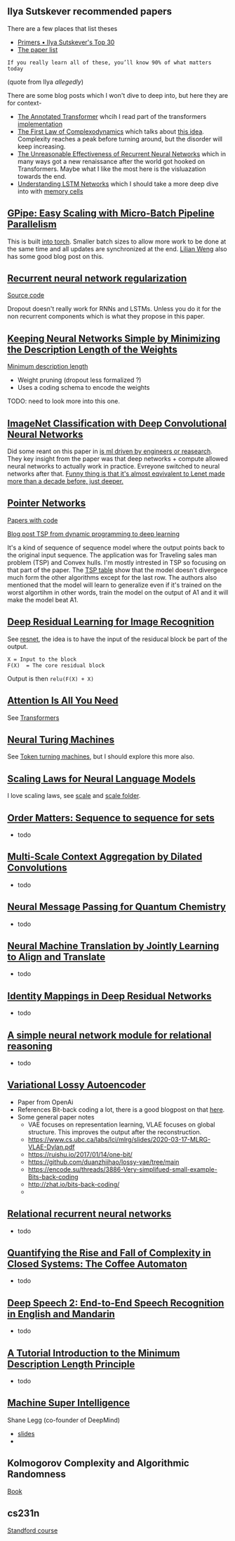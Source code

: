 ## Ilya Sutskever recommended papers


There are a few places that list theses
- [Primers • Ilya Sutskever's Top 30](https://aman.ai/primers/ai/top-30-papers/#gpipe-easy-scaling-with-micro-batch-pipeline-parallelism)
- [The paper list](https://arc.net/folder/D0472A20-9C20-4D3F-B145-D2865C0A9FEE)

```
If you really learn all of these, you’ll know 90% of what matters today
```
(quote from Ilya _allegedly_)

There are some blog posts which I won't dive to deep into, but here they are for context-
- [The Annotated Transformer](https://nlp.seas.harvard.edu/annotated-transformer/) whcih I read part of the transformers [implementation](../../nlp/transformers/)
- [The First Law of Complexodynamics](https://scottaaronson.blog/?p=762) which talks about [this idea](https://149663533.v2.pressablecdn.com/complexity-small.jpg). Complexity reaches a peak before turning around, but the disorder will keep increasing.
- [The Unreasonable Effectiveness of Recurrent Neural Networks](http://karpathy.github.io/2015/05/21/rnn-effectiveness/) which in many ways got a new renaissance after the world got hooked on Transformers. Maybe what I like the most here is the visluazation towards the end.
- [Understanding LSTM Networks](https://colah.github.io/posts/2015-08-Understanding-LSTMs/) which I should take a more deep dive into with [memory cells](../concepts/memory_cells.md)


## [GPipe: Easy Scaling with Micro-Batch Pipeline Parallelism](https://arxiv.org/pdf/1811.06965)
This is built [into torch](https://pytorch.org/docs/stable/distributed.pipelining.html). Smaller batch sizes to allow more work to be done at the same time and all updates are synchronized at the end. [Lilian Weng](https://lilianweng.github.io/posts/2021-09-25-train-large/) also has some good blog post on this.

## [Recurrent neural network regularization](https://arxiv.org/pdf/1409.2329)
[Source code](https://github.com/wojzaremba/lstm)

Dropout doesn't really work for RNNs and LSTMs. Unless you do it for the non recurrent components which is what they propose in this paper.

## [Keeping Neural Networks Simple by Minimizing the Description Length of the Weights](https://www.cs.toronto.edu/~hinton/absps/colt93.pdf)
[Minimum description length](https://en.wikipedia.org/wiki/Minimum_description_length)

- Weight pruning (dropout less formalized ?)
- Uses a coding schema to encode the weights

TODO: need to look more into this one.

## [ImageNet Classification with Deep Convolutional Neural Networks](https://proceedings.neurips.cc/paper_files/paper/2012/file/c399862d3b9d6b76c8436e924a68c45b-Paper.pdf)
Did some reant on this paper in [is ml driven by engineers or reasearch](../rants/is_ml_driven_by_engineer_or_reserach_improvment.md). They key insight from the paper was that deep networks + compute allowed neural networks to actually work in practice. Evreyone switched to neural networks after that.
[Funny thing is that it's almost eqvivalent to Lenet made more than a decade before, just deeper.](https://en.wikipedia.org/wiki/LeNet#/media/File:Comparison_image_neural_networks.svg)

## [Pointer Networks](https://arxiv.org/pdf/1506.03134)
[Papers with code](https://paperswithcode.com/method/pointer-net)

[Blog post TSP from dynamic programming to deep learning](https://myencyclopedia.github.io/en/2020/tsp-3-pointer-net/)

It's a kind of sequence of sequence model where the output points back to the original input sequence. The application was for Traveling sales man problem (TSP) and Convex hulls. I'm mostly intrested in TSP so focusing on that part of the paper.
The [TSP table](https://arxiv.org/pdf/1506.03134#page=8) show that the model doesn't divergece much form the other algorithms except for the last row. The authors also mentioned that the model will learn to generalize even if it's trained on the worst algortihm in other words, train the model on the output of A1 and it will make the model beat A1. 


## [Deep Residual Learning for Image Recognition](https://arxiv.org/pdf/1512.03385)
See [resnet](../../computer-vision/resnet/), the idea is to have the input of the residucal block be part of the output.
```
X = Input to the block
F(X)  = The core residual block
```

Output is then `relu(F(X) + X)`

## [Attention Is All You Need](https://arxiv.org/pdf/1706.03762)
See [Transformers](../../nlp/transformers/)

## [Neural Turing Machines](https://arxiv.org/pdf/1410.5401)
See [Token turning machines](../../architecture/token_turing_machines.md), but I should explore this more also.

## [Scaling Laws for Neural Language Models](https://arxiv.org/pdf/2001.08361)
I love scaling laws, see [scale](../scale.md) and [scale folder](../model-scale/).

## [Order Matters: Sequence to sequence for sets](https://arxiv.org/pdf/1511.06391)
- todo

## [Multi-Scale Context Aggregation by Dilated Convolutions](https://arxiv.org/abs/1511.07122)
- todo

## [Neural Message Passing for Quantum Chemistry](https://arxiv.org/pdf/1704.01212)
- todo

## [Neural Machine Translation by Jointly Learning to Align and Translate](https://arxiv.org/abs/1409.0473)
- todo

## [Identity Mappings in Deep Residual Networks](https://arxiv.org/pdf/1603.05027)
- todo

## [A simple neural network module for relational reasoning](https://arxiv.org/pdf/1706.01427)
- todo

## [Variational Lossy Autoencoder](https://arxiv.org/pdf/1611.02731)
- Paper from OpenAi
- References Bit-back coding a lot, there is a good blogpost on that [here](https://deeprender.ai/blog/BitsBackCoding).
- Some general paper notes
  - VAE focuses on representation learning, VLAE focuses on global structure. This improves the output after the reconstruction.
  - https://www.cs.ubc.ca/labs/lci/mlrg/slides/2020-03-17-MLRG-VLAE-Dylan.pdf
  - https://ruishu.io/2017/01/14/one-bit/
  - https://github.com/duanzhiihao/lossy-vae/tree/main
  - https://encode.su/threads/3886-Very-simplifued-small-example-Bits-back-coding
  - http://zhat.io/bits-back-coding/
  - 

## [Relational recurrent neural networks](https://arxiv.org/pdf/1806.01822)
- todo

## [Quantifying the Rise and Fall of Complexity in Closed Systems: The Coffee Automaton](https://arxiv.org/pdf/1405.6903)
- todo

## [Deep Speech 2: End-to-End Speech Recognition in English and Mandarin](https://arxiv.org/pdf/1512.02595)
- todo

## [A Tutorial Introduction to the Minimum Description Length Principle](https://arxiv.org/pdf/math/0406077)
- todo

## [Machine Super Intelligence](http://www.vetta.org/documents/Machine_Super_Intelligence.pdf)
Shane Legg (co-founder of DeepMind)
- [slides](https://pdfs.semanticscholar.org/e758/b579456545f8691bbadaf26bcd3b536c7172.pdf) 
- 

## Kolmogorov Complexity and Algorithmic Randomness
[Book](https://www.amazon.com/Kolmogorov-Complexity-Algorithmic-Randomness-Mathematical/dp/1470431823/ref=sr_1_1?crid=VGMWSMEXUNHK&dib=eyJ2IjoiMSJ9.MaOBOm3zOhbUF6HPcTrBlr9Cdwj_FBFyiowKOoXHcLgJuwUfdCiWc7w5Dg5PQKpzf0abKBShqG6SRwy0XW5x4nAhn1ks7Om6PqFBrQVH2X2AKeVQSNiqzrtg_jMZEKnLTf6t4GSwcfiQyvYQhYDvCg.r7m6lufVMX5tGVepNIsyPyPN5LkkgdRGByodt1aH_s8&dib_tag=se&keywords=Kolmogorov+Complexity+and+Algorithmic+Randomness&qid=1729951561&sprefix=%2Caps%2C236&sr=8-1)

## cs231n
[Standford course](https://cs231n.github.io/)
